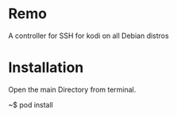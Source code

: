 # Remo
A controller for SSH for kodi on all Debian distros

# Installation

Open the main Directory from terminal.

~$ pod install
